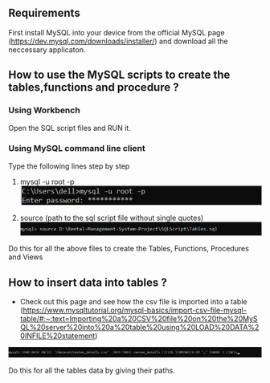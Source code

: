 ## Requirements

First install MySQL into your device from the official MySQL page (https://dev.mysql.com/downloads/installer/) and download all the neccessary applicaton.

## How to use the MySQL scripts to create the tables,functions and procedure ?

### Using Workbench
Open the SQL script files and RUN it.

### Using MySQL command line client
Type the following lines step by step

1.  mysql -u root -p <br>
![](https://github.com/Aman-Kisan/Rental-Management-System-Project/blob/main/DB/MySQL%20scripts/pic1.jpg)

2.  source (path to the sql script file without single quotes)<br>
![](https://github.com/Aman-Kisan/Rental-Management-System-Project/blob/main/DB/MySQL%20scripts/pic2.jpg)

Do this for all the above files to create the Tables, Functions, Procedures and Views

## How to insert data into tables ?

- Check out this page and see how the csv file is imported into a table<br>
  (https://www.mysqltutorial.org/mysql-basics/import-csv-file-mysql-table/#:~:text=Importing%20a%20CSV%20file%20on%20the%20MySQL%20server%20into%20a%20table%20using%20LOAD%20DATA%20INFILE%20statement)

![](https://github.com/Aman-Kisan/Rental-Management-System-Project/blob/main/DB/MySQL%20scripts/pic3.jpg)

Do this for all the tables data by giving their paths.
